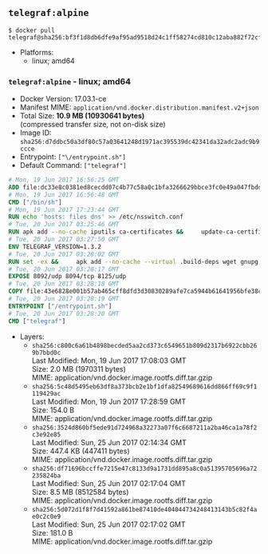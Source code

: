 ## `telegraf:alpine`

```console
$ docker pull telegraf@sha256:bf3f1d8db6dfe9af95ad9518d24c1ff58274cd810c12aba882f72cfa1dbf6574
```

-	Platforms:
	-	linux; amd64

### `telegraf:alpine` - linux; amd64

-	Docker Version: 17.03.1-ce
-	Manifest MIME: `application/vnd.docker.distribution.manifest.v2+json`
-	Total Size: **10.9 MB (10930641 bytes)**  
	(compressed transfer size, not on-disk size)
-	Image ID: `sha256:d7ddbc50a3df80c57a03641248d1971ac395539dc42341da32adc2adc9b9ccce`
-	Entrypoint: `["\/entrypoint.sh"]`
-	Default Command: `["telegraf"]`

```dockerfile
# Mon, 19 Jun 2017 16:56:25 GMT
ADD file:dc33e8c0381ed8cecdd07c4b77c58a0c1bfa3266629bbce3fc0e49a047fbdd62 in / 
# Mon, 19 Jun 2017 16:56:48 GMT
CMD ["/bin/sh"]
# Mon, 19 Jun 2017 17:23:44 GMT
RUN echo 'hosts: files dns' >> /etc/nsswitch.conf
# Tue, 20 Jun 2017 03:25:46 GMT
RUN apk add --no-cache iputils ca-certificates &&     update-ca-certificates
# Tue, 20 Jun 2017 03:27:50 GMT
ENV TELEGRAF_VERSION=1.3.2
# Tue, 20 Jun 2017 03:28:02 GMT
RUN set -ex &&     apk add --no-cache --virtual .build-deps wget gnupg tar &&     for key in         05CE15085FC09D18E99EFB22684A14CF2582E0C5 ;     do         gpg --keyserver ha.pool.sks-keyservers.net --recv-keys "$key" ||         gpg --keyserver pgp.mit.edu --recv-keys "$key" ||         gpg --keyserver keyserver.pgp.com --recv-keys "$key" ;     done &&     wget -q https://dl.influxdata.com/telegraf/releases/telegraf-${TELEGRAF_VERSION}-static_linux_amd64.tar.gz.asc &&     wget -q https://dl.influxdata.com/telegraf/releases/telegraf-${TELEGRAF_VERSION}-static_linux_amd64.tar.gz &&     gpg --batch --verify telegraf-${TELEGRAF_VERSION}-static_linux_amd64.tar.gz.asc telegraf-${TELEGRAF_VERSION}-static_linux_amd64.tar.gz &&     mkdir -p /usr/src /etc/telegraf &&     tar -C /usr/src -xzf telegraf-${TELEGRAF_VERSION}-static_linux_amd64.tar.gz &&     mv /usr/src/telegraf*/telegraf.conf /etc/telegraf/ &&     chmod +x /usr/src/telegraf*/* &&     cp -a /usr/src/telegraf*/* /usr/bin/ &&     rm -rf *.tar.gz* /usr/src /root/.gnupg &&     apk del .build-deps
# Tue, 20 Jun 2017 03:28:17 GMT
EXPOSE 8092/udp 8094/tcp 8125/udp
# Tue, 20 Jun 2017 03:28:18 GMT
COPY file:43e6828e001b57ab465cff8dfd3d30830289afe7ca5944b61641956bfe38cd1c in /entrypoint.sh 
# Tue, 20 Jun 2017 03:28:19 GMT
ENTRYPOINT ["/entrypoint.sh"]
# Tue, 20 Jun 2017 03:28:20 GMT
CMD ["telegraf"]
```

-	Layers:
	-	`sha256:c800c6a61b4898becded5aa2cd373c6549651b809d2317b6922cbb269b7bbd0c`  
		Last Modified: Mon, 19 Jun 2017 17:08:03 GMT  
		Size: 2.0 MB (1970311 bytes)  
		MIME: application/vnd.docker.image.rootfs.diff.tar.gzip
	-	`sha256:5c48d5495eb63df8a373bcb2e1bf1dfa82549689616dd866ff69c9f1119429ac`  
		Last Modified: Mon, 19 Jun 2017 17:28:59 GMT  
		Size: 154.0 B  
		MIME: application/vnd.docker.image.rootfs.diff.tar.gzip
	-	`sha256:3524d860bf5ede91d724968a32273a07f6c6687211a2ba46ca1a78f2c3e92e85`  
		Last Modified: Sun, 25 Jun 2017 02:14:34 GMT  
		Size: 447.4 KB (447411 bytes)  
		MIME: application/vnd.docker.image.rootfs.diff.tar.gzip
	-	`sha256:df71696bccffe7215e47c8133d9a1731dd895a8c0a51395705696a72235824ba`  
		Last Modified: Sun, 25 Jun 2017 02:17:04 GMT  
		Size: 8.5 MB (8512584 bytes)  
		MIME: application/vnd.docker.image.rootfs.diff.tar.gzip
	-	`sha256:5d072d1f8f7d41592a861be87410de404044734248413143b5c82f4ae0c2c0e9`  
		Last Modified: Sun, 25 Jun 2017 02:17:02 GMT  
		Size: 181.0 B  
		MIME: application/vnd.docker.image.rootfs.diff.tar.gzip
